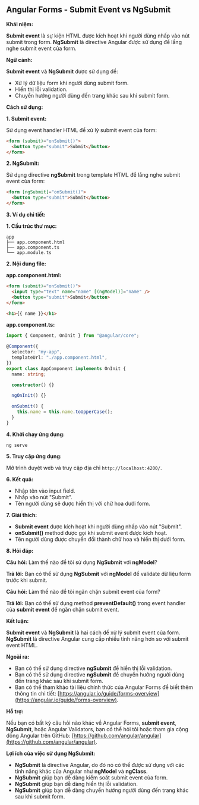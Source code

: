 ## Angular Forms - Submit Event vs NgSubmit

**Khái niệm:**

**Submit event** là sự kiện HTML được kích hoạt khi người dùng nhấp vào nút submit trong form. **NgSubmit** là directive Angular được sử dụng để lắng nghe submit event của form.

**Ngữ cảnh:**

**Submit event** và **NgSubmit** được sử dụng để:

- Xử lý dữ liệu form khi người dùng submit form.
- Hiển thị lỗi validation.
- Chuyển hướng người dùng đến trang khác sau khi submit form.

**Cách sử dụng:**

**1. Submit event:**

Sử dụng event handler HTML để xử lý submit event của form:

```html
<form (submit)="onSubmit()">
  <button type="submit">Submit</button>
</form>
```

**2. NgSubmit:**

Sử dụng directive **ngSubmit** trong template HTML để lắng nghe submit event của form:

```html
<form [ngSubmit]="onSubmit()">
  <button type="submit">Submit</button>
</form>
```

**3. Ví dụ chi tiết:**

**1. Cấu trúc thư mục:**

```
app
├── app.component.html
├── app.component.ts
└── app.module.ts
```

**2. Nội dung file:**

**app.component.html:**

```html
<form (submit)="onSubmit()">
  <input type="text" name="name" [(ngModel)]="name" />
  <button type="submit">Submit</button>
</form>

<h1>{{ name }}</h1>
```

**app.component.ts:**

```typescript
import { Component, OnInit } from "@angular/core";

@Component({
  selector: "my-app",
  templateUrl: "./app.component.html",
})
export class AppComponent implements OnInit {
  name: string;

  constructor() {}

  ngOnInit() {}

  onSubmit() {
    this.name = this.name.toUpperCase();
  }
}
```

**4. Khởi chạy ứng dụng:**

```
ng serve
```

**5. Truy cập ứng dụng:**

Mở trình duyệt web và truy cập địa chỉ `http://localhost:4200/`.

**6. Kết quả:**

- Nhập tên vào input field.
- Nhấp vào nút "Submit".
- Tên người dùng sẽ được hiển thị với chữ hoa dưới form.

**7. Giải thích:**

- **Submit event** được kích hoạt khi người dùng nhấp vào nút "Submit".
- **onSubmit()** method được gọi khi submit event được kích hoạt.
- Tên người dùng được chuyển đổi thành chữ hoa và hiển thị dưới form.

**8. Hỏi đáp:**

**Câu hỏi:** Làm thế nào để tôi sử dụng **NgSubmit** với **ngModel**?

**Trả lời:** Bạn có thể sử dụng **NgSubmit** với **ngModel** để validate dữ liệu form trước khi submit.

**Câu hỏi:** Làm thế nào để tôi ngăn chặn submit event của form?

**Trả lời:** Bạn có thể sử dụng method **preventDefault()** trong event handler của **submit event** để ngăn chặn submit event.

**Kết luận:**

**Submit event** và **NgSubmit** là hai cách để xử lý submit event của form. **NgSubmit** là directive Angular cung cấp nhiều tính năng hơn so với submit event HTML.

**Ngoài ra:**

- Bạn có thể sử dụng directive **ngSubmit** để hiển thị lỗi validation.
- Bạn có thể sử dụng directive **ngSubmit** để chuyển hướng người dùng đến trang khác sau khi submit form.
- Bạn có thể tham khảo tài liệu chính thức của Angular Forms để biết thêm thông tin chi tiết: [https://angular.io/guide/forms-overview](https://angular.io/guide/forms-overview).

**Hỗ trợ:**

Nếu bạn có bất kỳ câu hỏi nào khác về Angular Forms, **submit event**, **NgSubmit**, hoặc Angular Validators, bạn có thể hỏi tôi hoặc tham gia cộng đồng Angular trên GitHub: [https://github.com/angular/angular](https://github.com/angular/angular).

**Lợi ích của việc sử dụng NgSubmit:**

- **NgSubmit** là directive Angular, do đó nó có thể được sử dụng với các tính năng khác của Angular như **ngModel** và **ngClass**.
- **NgSubmit** giúp bạn dễ dàng kiểm soát submit event của form.
- **NgSubmit** giúp bạn dễ dàng hiển thị lỗi validation.
- **NgSubmit** giúp bạn dễ dàng chuyển hướng người dùng đến trang khác sau khi submit form.
